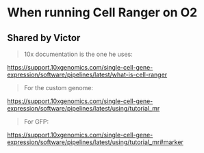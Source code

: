 # When running Cell Ranger on O2
## Shared by Victor
> 10x documentation is the one he uses:

https://support.10xgenomics.com/single-cell-gene-expression/software/pipelines/latest/what-is-cell-ranger

> For the custom genome:

https://support.10xgenomics.com/single-cell-gene-expression/software/pipelines/latest/using/tutorial_mr

> For GFP:

https://support.10xgenomics.com/single-cell-gene-expression/software/pipelines/latest/using/tutorial_mr#marker
